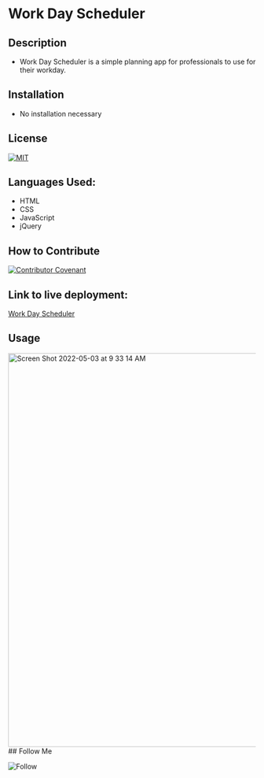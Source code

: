 # Work Day Scheduler

## Description

- Work Day Scheduler is a simple planning app for professionals to use for their workday.

## Installation

- No installation necessary


## License

[![MIT](https://img.shields.io/npm/l/mit-license)](./assets/license_contributing/MIT_license.md)

## Languages Used:

- HTML
- CSS
- JavaScript
- jQuery

## How to Contribute

[![Contributor Covenant](https://img.shields.io/badge/Contributor%20Covenant-2.1-4baaaa.svg)](./assets/license_contributing/code_of_conduct.md)

## Link to live deployment:

[Work Day Scheduler](https://petehodnefield.github.io/super-disco/)

## Usage
<img width="800" alt="Screen Shot 2022-05-03 at 9 33 14 AM" src="https://user-images.githubusercontent.com/98546095/166473868-f039cad2-0cbf-4dda-a624-17228d9bd0b3.png">
## Follow Me

![Follow](https://img.shields.io/github/followers/petehodnefield?label=Follow%20Me&style=social)
